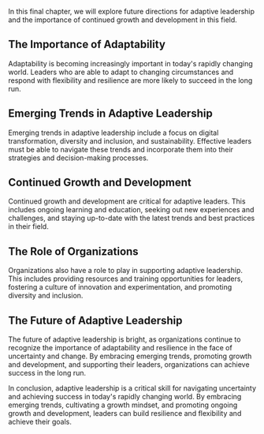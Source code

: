 
In this final chapter, we will explore future directions for adaptive leadership and the importance of continued growth and development in this field.

The Importance of Adaptability
------------------------------

Adaptability is becoming increasingly important in today's rapidly changing world. Leaders who are able to adapt to changing circumstances and respond with flexibility and resilience are more likely to succeed in the long run.

Emerging Trends in Adaptive Leadership
--------------------------------------

Emerging trends in adaptive leadership include a focus on digital transformation, diversity and inclusion, and sustainability. Effective leaders must be able to navigate these trends and incorporate them into their strategies and decision-making processes.

Continued Growth and Development
--------------------------------

Continued growth and development are critical for adaptive leaders. This includes ongoing learning and education, seeking out new experiences and challenges, and staying up-to-date with the latest trends and best practices in their field.

The Role of Organizations
-------------------------

Organizations also have a role to play in supporting adaptive leadership. This includes providing resources and training opportunities for leaders, fostering a culture of innovation and experimentation, and promoting diversity and inclusion.

The Future of Adaptive Leadership
---------------------------------

The future of adaptive leadership is bright, as organizations continue to recognize the importance of adaptability and resilience in the face of uncertainty and change. By embracing emerging trends, promoting growth and development, and supporting their leaders, organizations can achieve success in the long run.

In conclusion, adaptive leadership is a critical skill for navigating uncertainty and achieving success in today's rapidly changing world. By embracing emerging trends, cultivating a growth mindset, and promoting ongoing growth and development, leaders can build resilience and flexibility and achieve their goals.

